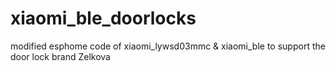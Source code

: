 # xiaomi_ble_doorlocks
modified esphome code of xiaomi_lywsd03mmc &amp; xiaomi_ble to support the door lock brand Zelkova
